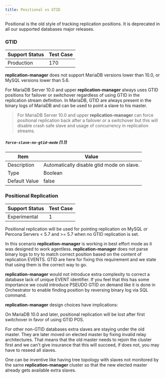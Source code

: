 ```yaml
---
title: Positional vs GTID
---
```


Positional is the old style of tracking replication positions. It is deprecated in all our supported databases major releases.

### GTID

| Support Status  | Test Case |  
| ----------------|-----------|
| Production      | 170 |       

**replication-manager** does not support MariaDB versions lower than 10.0, or MySQL versions lower than 5.6.

For MariaDB Server 10.0 and upper **replication-manager** always uses GTID positions for failover or switchover regardless of using GTID in the replication stream definition. In MariaDB, GTID are always present in the binary logs of MariaDB and can be used to point a slave to his master.

> For MariaDB Server 10.0 and upper **replication-manager** can force positional replication back after a failover or a switchover but this will disable crash safe slave and usage of concurrency in replication streams.    

##### `force-slave-no-gtid-mode` (1.1)

| Item          | Value |
| ----          | ----- |
| Description   | Automatically disable gtid mode on slave. |
| Type          | Boolean |
| Default Value | false |

### Positional Replication

| Support Status  | Test Case |  
| ----------------|-----------|
| Experimental    | 1 |       


Positional replication will be used for pointing replication on MySQL or Percona Servers < 5.7 and >= 5.7 when no GTID replication is set.

In this scenario **replication-manager** is working in best effort mode as it was designed to work agentless. **replication-manager** does not parse binary logs to try to match correct position based on the content of replication EVENTS. GTID are here for fixing this requirement and we state that using them is the correct way to go.   

**replication-manager** would not introduce extra complexity to correct a database lack of unique EVENT identifier. If you feel that this has some importance we could introduce PSEUDO GTID on demand like it is done in Orchestrator to enable finding position by reversing binary log via SQL command.

**replication-manager** design choices have implications:

On MariaDB 10.0 and later, positional replication will be lost after first switchover in favor of using GTID POS.

For other non-GTID databases extra slaves are staying under the old master. They are later moved on elected master by fixing invalid relay architectures. That means that the old master needs to rejoin the cluster first and we can't give insurance that this will succeed, if does not, you may have to reseed all slaves.

One can be inventive like having tree topology with slaves not monitored by the same **replication-manager** cluster so that the new elected master already gets available extra slaves.
